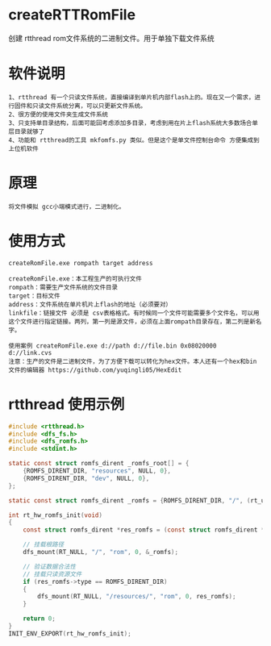<!--
 * @Description: 
 * @Author: yuqingli
 * @Contact: yuqingli05@outlook.com
 * @Date: 2023-02-19 23:05:01
 * @LastEditTime: 2023-05-03 21:38:01
 * @LastEditors: yuqingli
-->
# createRTTRomFile
创建 rtthread rom文件系统的二进制文件。用于单独下载文件系统

# 软件说明
~~~
1、rtthread 有一个只读文件系统，直接编译到单片机内部flash上的。现在又一个需求，进行固件和只读文件系统分离，可以只更新文件系统。
2、很方便的使用文件夹生成文件系统
3、只支持单目录结构，后面可能回考虑添加多目录，考虑到用在片上flash系统大多数场合单层目录就够了
4、功能和 rtthread的工具 mkfomfs.py 类似。但是这个是单文件控制台命令 方便集成到上位机软件
~~~
# 原理
~~~
将文件模拟 gcc小端模式进行，二进制化。
~~~
# 使用方式
~~~
createRomFile.exe rompath target address

createRomFile.exe：本工程生产的可执行文件
rompath：需要生产文件系统的文件目录
target：目标文件
address：文件系统在单片机片上flash的地址（必须要对）
linkfile：链接文件 必须是 csv表格格式。有时候同一个文件可能需要多个文件名，可以用这个文件进行指定链接。两列，第一列是源文件，必须在上面rompath目录存在，第二列是新名字。

使用案例 createRomFile.exe d://path d://file.bin 0x08020000 d://link.cvs
注意：生产的文件是二进制文件，为了方便下载可以转化为hex文件。本人还有一个hex和bin文件的编辑器 https://github.com/yuqingli05/HexEdit

~~~
# rtthread 使用示例
~~~c
#include <rtthread.h>
#include <dfs_fs.h>
#include <dfs_romfs.h>
#include <stdint.h>

static const struct romfs_dirent _romfs_root[] = {
	{ROMFS_DIRENT_DIR, "resources", NULL, 0},
	{ROMFS_DIRENT_DIR, "dev", NULL, 0},
};

static const struct romfs_dirent _romfs = {ROMFS_DIRENT_DIR, "/", (rt_uint8_t *)_romfs_root, sizeof(_romfs_root) / sizeof(_romfs_root[0])};

int rt_hw_romfs_init(void)
{
	const struct romfs_dirent *res_romfs = (const struct romfs_dirent *)0xC3000;

	// 挂载根路径
	dfs_mount(RT_NULL, "/", "rom", 0, &_romfs);

	// 验证数据合法性 
	// 挂载只读资源文件
	if (res_romfs->type == ROMFS_DIRENT_DIR)
	{
		dfs_mount(RT_NULL, "/resources/", "rom", 0, res_romfs);
	}

	return 0;
}
INIT_ENV_EXPORT(rt_hw_romfs_init);
~~~
